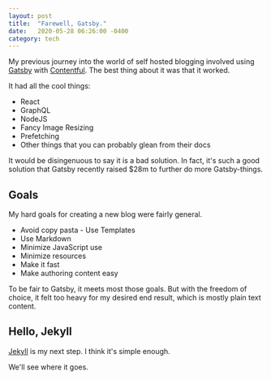 ```yaml
---
layout: post
title:  "Farewell, Gatsby."
date:   2020-05-28 06:26:00 -0400
category: tech
---
```


My previous journey into the world of self hosted blogging involved using [Gatsby](https://www.gatsbyjs.org/) with [Contentful](https://www.contentful.com/). The best thing about it was that it worked. 

It had all the cool things: 
 
 - React
 - GraphQL 
 - NodeJS
 - Fancy Image Resizing
 - Prefetching
 - Other things that you can probably glean from their docs

It would be disingenuous to say it is a bad solution. In fact, it's such a good solution that Gatsby recently raised $28m to further do more Gatsby-things. 

## Goals

My hard goals for creating a new blog were fairly general.

- Avoid copy pasta - Use Templates
- Use Markdown
- Minimize JavaScript use
- Minimize resources
- Make it fast
- Make authoring content easy

To be fair to Gatsby, it meets most those goals. But with the freedom of choice, it felt too heavy for my desired end result, which is mostly plain text content.

## Hello, Jekyll

[Jekyll](https://jekyllrb.com/) is my next step. I think it's simple enough.

We'll see where it goes.
